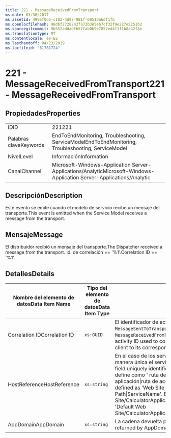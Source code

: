 ```yaml
---
title: 221 - MessageReceivedFromTransport
ms.date: 03/30/2017
ms.assetid: 4995f0d5-c182-4d97-981f-6951da6df1fb
ms.openlocfilehash: 98dbf2728242fa73b3e54b7cf32f9e227e5251b2
ms.sourcegitcommit: 9b552addadfb57fab0b9e7852ed4f1f1b8a42f8e
ms.translationtype: MT
ms.contentlocale: es-ES
ms.lasthandoff: 04/23/2019
ms.locfileid: "61781724"
---
```

# <a name="221---messagereceivedfromtransport"></a><span data-ttu-id="59b39-102">221 - MessageReceivedFromTransport</span><span class="sxs-lookup"><span data-stu-id="59b39-102">221 - MessageReceivedFromTransport</span></span>
## <a name="properties"></a><span data-ttu-id="59b39-103">Propiedades</span><span class="sxs-lookup"><span data-stu-id="59b39-103">Properties</span></span>  
  
|||  
|-|-|  
|<span data-ttu-id="59b39-104">ID</span><span class="sxs-lookup"><span data-stu-id="59b39-104">ID</span></span>|<span data-ttu-id="59b39-105">221</span><span class="sxs-lookup"><span data-stu-id="59b39-105">221</span></span>|  
|<span data-ttu-id="59b39-106">Palabras clave</span><span class="sxs-lookup"><span data-stu-id="59b39-106">Keywords</span></span>|<span data-ttu-id="59b39-107">EndToEndMonitoring, Troubleshooting, ServiceModel</span><span class="sxs-lookup"><span data-stu-id="59b39-107">EndToEndMonitoring, Troubleshooting, ServiceModel</span></span>|  
|<span data-ttu-id="59b39-108">Nivel</span><span class="sxs-lookup"><span data-stu-id="59b39-108">Level</span></span>|<span data-ttu-id="59b39-109">Información</span><span class="sxs-lookup"><span data-stu-id="59b39-109">Information</span></span>|  
|<span data-ttu-id="59b39-110">Canal</span><span class="sxs-lookup"><span data-stu-id="59b39-110">Channel</span></span>|<span data-ttu-id="59b39-111">Microsoft-Windows-Application Server-Applications/Analytic</span><span class="sxs-lookup"><span data-stu-id="59b39-111">Microsoft-Windows-Application Server-Applications/Analytic</span></span>|  
  
## <a name="description"></a><span data-ttu-id="59b39-112">Descripción</span><span class="sxs-lookup"><span data-stu-id="59b39-112">Description</span></span>  
 <span data-ttu-id="59b39-113">Este evento se emite cuando el modelo de servicio recibe un mensaje del transporte.</span><span class="sxs-lookup"><span data-stu-id="59b39-113">This event is emitted when the Service Model receives a message from the transport.</span></span>  
  
## <a name="message"></a><span data-ttu-id="59b39-114">Mensaje</span><span class="sxs-lookup"><span data-stu-id="59b39-114">Message</span></span>  
 <span data-ttu-id="59b39-115">El distribuidor recibió un mensaje del transporte.</span><span class="sxs-lookup"><span data-stu-id="59b39-115">The Dispatcher received a message from the transport.</span></span> <span data-ttu-id="59b39-116">Id. de correlación == '%1'.</span><span class="sxs-lookup"><span data-stu-id="59b39-116">Correlation ID == '%1'.</span></span>  
  
## <a name="details"></a><span data-ttu-id="59b39-117">Detalles</span><span class="sxs-lookup"><span data-stu-id="59b39-117">Details</span></span>  
  
|<span data-ttu-id="59b39-118">Nombre del elemento de datos</span><span class="sxs-lookup"><span data-stu-id="59b39-118">Data Item Name</span></span>|<span data-ttu-id="59b39-119">Tipo del elemento de datos</span><span class="sxs-lookup"><span data-stu-id="59b39-119">Data Item Type</span></span>|<span data-ttu-id="59b39-120">Descripción</span><span class="sxs-lookup"><span data-stu-id="59b39-120">Description</span></span>|  
|--------------------|--------------------|-----------------|  
|<span data-ttu-id="59b39-121">Correlation ID</span><span class="sxs-lookup"><span data-stu-id="59b39-121">Correlation ID</span></span>|`xs:GUID`|<span data-ttu-id="59b39-122">El identificador de actividad usado para poner en correlación un evento `MessageSentToTransport` de un servicio o cliente con su `MessageReceivedFromTransport` correspondiente en el otro extremo.</span><span class="sxs-lookup"><span data-stu-id="59b39-122">The activity ID used to correlate a `MessageSentToTransport` event from a service or client to its corresponding `MessageReceivedFromTransport` on the other end.</span></span>|  
|<span data-ttu-id="59b39-123">HostReference</span><span class="sxs-lookup"><span data-stu-id="59b39-123">HostReference</span></span>|`xs:string`|<span data-ttu-id="59b39-124">En el caso de los servicios hospedados en web, este campo identifica de manera única el servicio en la jerarquía web.</span><span class="sxs-lookup"><span data-stu-id="59b39-124">For Web-hosted services, this field uniquely identifies the service in the Web hierarchy.</span></span> <span data-ttu-id="59b39-125">Su formato se define como ' ruta de acceso Virtual de sitio Web de nombre de la aplicación&#124;ruta de acceso Virtual del servicio&#124;ServiceName ".</span><span class="sxs-lookup"><span data-stu-id="59b39-125">Its format is defined as 'Web Site Name Application Virtual Path&#124;Service Virtual Path&#124;ServiceName'.</span></span> <span data-ttu-id="59b39-126">Ejemplo: ' Default Web Site/CalculatorApplication&#124;/CalculatorService.svc&#124;CalculatorService'.</span><span class="sxs-lookup"><span data-stu-id="59b39-126">Example: 'Default Web Site/CalculatorApplication&#124;/CalculatorService.svc&#124;CalculatorService'.</span></span>|  
|<span data-ttu-id="59b39-127">AppDomain</span><span class="sxs-lookup"><span data-stu-id="59b39-127">AppDomain</span></span>|`xs:string`|<span data-ttu-id="59b39-128">La cadena devuelta por AppDomain.CurrentDomain.FriendlyName.</span><span class="sxs-lookup"><span data-stu-id="59b39-128">The string returned by AppDomain.CurrentDomain.FriendlyName.</span></span>|
